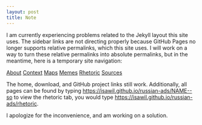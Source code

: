 ```yaml
---
layout: post
title: Note
---
```


I am currently experiencing problems related to the Jekyll layout this site uses. The sidebar links are not directing properly because GitHub Pages no longer supports relative permalinks, which this site uses. I will work on a way to turn these relative permalinks into absolute permalinks, but in the meantime, here is a temporary site navigation:

[About](https://isawil.github.io/russian-ads/about)
[Context](https://isawil.github.io/russian-ads/context)
[Maps](https://isawil.github.io/russian-ads/maps)
[Memes](https://isawil.github.io/russian-ads/memes)
[Rhetoric](https://isawil.github.io/russian-ads/rhetoric)
[Sources](https://isawil.github.io/russian-ads/sources)

The home, download, and GitHub project links still work. Additionally, all pages can be found by typing https://isawil.github.io/russian-ads/NAME--so to view the rhetoric tab, you would type https://isawil.github.io/russian-ads/rhetoric. 

I apologize for the inconvenience, and am working on a solution. 
